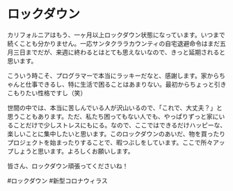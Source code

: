 # ロックダウン

カリフォルニアはもう、一ヶ月以上ロックダウン状態になっています。いつまで続くことも分かりません。一応サンタクララカウンティの自宅退避命令はまだ五月三日までだが、来週に終わるとはとても思えないなので、きっと延期されると思います。

こういう時こそ、プログラマーで本当にラッキーだなと、感謝します。家からちゃんと仕事できるし、特に生活で困ることはあまりない。最初からちょっと引きこもりたい性格ですし（笑）

世間の中では、本当に苦しんでいる人が沢山いるので、「これで、大丈夫？」と思うこともあります。ただ、私たち困ってもない人でも、やっぱりずっと家にいることだけで少しストレスにもにる。なので、ここではできるだけハッピーな、楽しいことに集中したいと思います。このロックダウンのあいだ、物を買ったりプロジェクトを始まったりすることで、暇つぶしをしています。ここで所々アップしょうと思います。よろしくお願いします。

皆さん、ロックダウン頑張ってくださいね！

#ロックダウン #新型コロナウィラス
